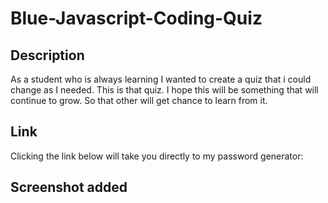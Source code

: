 # Blue-Javascript-Coding-Quiz

## Description

As a student who is always learning I wanted to create a quiz that i could change as 
I needed. This is that quiz.
I hope this will be something that will continue to grow.
So that other will get chance to learn from it. 

## Link
Clicking the link below will take you directly to my password generator:


## Screenshot added
